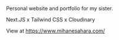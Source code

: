 Personal website and portfolio for my sister. 

Next.JS x Tailwind CSS x Cloudinary

View at https://www.mihanesahara.com/
